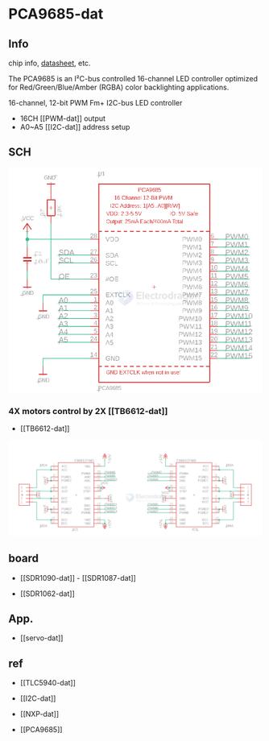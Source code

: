 
# PCA9685-dat





## Info 
 
chip info, [datasheet](https://www.nxp.com/docs/en/data-sheet/PCA9685.pdf), etc.

The PCA9685 is an I²C-bus controlled 16-channel LED controller optimized for Red/Green/Blue/Amber (RGBA) color backlighting applications.

16-channel, 12-bit PWM Fm+ I2C-bus LED controller

- 16CH [[PWM-dat]] output
- A0~A5 [[I2C-dat]] address setup 

## SCH 

![](2025-06-15-13-15-31.png)

### 4X motors control by 2X [[TB6612-dat]]

- [[TB6612-dat]]

![](2025-06-15-13-24-30.png)


## board 

- [[SDR1090-dat]] - [[SDR1087-dat]] 

- [[SDR1062-dat]] 


## App. 

- [[servo-dat]]




## ref 

- [[TLC5940-dat]]

- [[I2C-dat]]
 
- [[NXP-dat]]
 
- [[PCA9685]]